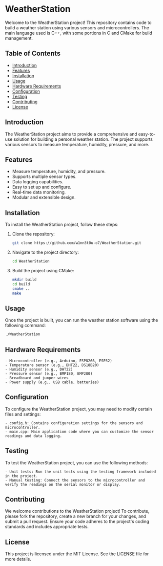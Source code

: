 # WeatherStation

Welcome to the WeatherStation project! This repository contains code to build a weather station using various sensors and microcontrollers. The main language used is C++, with some portions in C and CMake for build management.

## Table of Contents
- [Introduction](#introduction)
- [Features](#features)
- [Installation](#installation)
- [Usage](#usage)
- [Hardware Requirements](#hardware-requirements)
- [Configuration](#configuration)
- [Testing](#testing)
- [Contributing](#contributing)
- [License](#license)

## Introduction

The WeatherStation project aims to provide a comprehensive and easy-to-use solution for building a personal weather station. The project supports various sensors to measure temperature, humidity, pressure, and more.

## Features

- Measure temperature, humidity, and pressure.
- Supports multiple sensor types.
- Data logging capabilities.
- Easy to set up and configure.
- Real-time data monitoring.
- Modular and extensible design.

## Installation

To install the WeatherStation project, follow these steps:

1. Clone the repository:
    ```sh
    git clone https://github.com/w1nn3t0u-o7/WeatherStation.git
    ```
2. Navigate to the project directory:
    ```sh
    cd WeatherStation
    ```
3. Build the project using CMake:
    ```sh
    mkdir build
    cd build
    cmake ..
    make
    ```

## Usage

Once the project is built, you can run the weather station software using the following command:
```sh
./WeatherStation
```

## Hardware Requirements

    - Microcontroller (e.g., Arduino, ESP8266, ESP32)
    - Temperature sensor (e.g., DHT22, DS18B20)
    - Humidity sensor (e.g., DHT22)
    - Pressure sensor (e.g., BMP180, BMP280)
    - Breadboard and jumper wires
    - Power supply (e.g., USB cable, batteries)

## Configuration

To configure the WeatherStation project, you may need to modify certain files and settings:

    - config.h: Contains configuration settings for the sensors and microcontroller.
    - main.cpp: Main application code where you can customize the sensor readings and data logging.

## Testing

To test the WeatherStation project, you can use the following methods:

    - Unit tests: Run the unit tests using the testing framework included in the project.
    - Manual testing: Connect the sensors to the microcontroller and verify the readings on the serial monitor or display.

## Contributing

We welcome contributions to the WeatherStation project! To contribute, please fork the repository, create a new branch for your changes, and submit a pull request. Ensure your code adheres to the project's coding standards and includes appropriate tests.
## License

This project is licensed under the MIT License. See the LICENSE file for more details.
